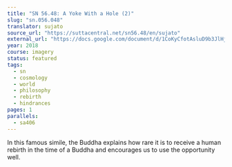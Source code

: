 ```yaml
---
title: "SN 56.48: A Yoke With a Hole (2)"
slug: "sn.056.048"
translator: sujato
source_url: "https://suttacentral.net/sn56.48/en/sujato"
external_url: "https://docs.google.com/document/d/1CoKyCfotAsluD9b3JlHjDyp34o6yNqRikkbusQlRQNY/edit"
year: 2018
course: imagery
status: featured
tags:
  - sn
  - cosmology
  - world
  - philosophy
  - rebirth
  - hindrances
pages: 1
parallels:
  - sa406
---
```


In this famous simile, the Buddha explains how rare it is to receive a human rebirth in the time of a Buddha and encourages us to use the opportunity well.
